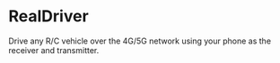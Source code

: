 # RealDriver
Drive any R/C vehicle over the 4G/5G network using your phone as the receiver and transmitter.
